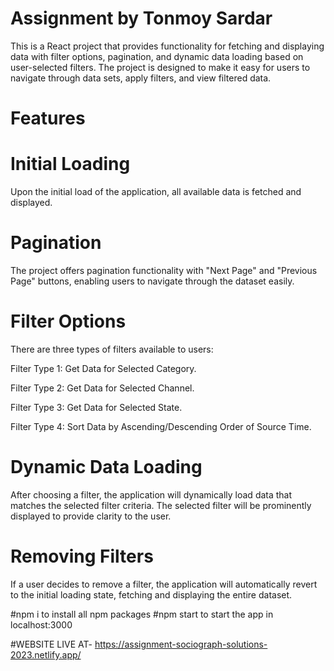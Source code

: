 
# Assignment by Tonmoy Sardar 

This is a React project that provides functionality for fetching and displaying data with filter options, pagination, and dynamic data loading based on user-selected filters. The project is designed to make it easy for users to navigate through data sets, apply filters, and view filtered data.

# Features

# Initial Loading

Upon the initial load of the application, all available data is fetched and displayed.

# Pagination

The project offers pagination functionality with "Next Page" and "Previous Page" buttons, enabling users to navigate through the dataset easily.

# Filter Options

There are three types of filters available to users:

Filter Type 1: Get Data for Selected Category.

Filter Type 2: Get Data for Selected Channel.

Filter Type 3: Get Data for Selected State.

Filter Type 4: Sort Data by Ascending/Descending Order of Source Time.

# Dynamic Data Loading

After choosing a filter, the application will dynamically load data that matches the selected filter criteria. The selected filter will be prominently displayed to provide clarity to the user.

# Removing Filters

If a user decides to remove a filter, the application will automatically revert to the initial loading state, fetching and displaying the entire dataset.

#npm i to install all npm packages
#npm start to start the app in localhost:3000

#WEBSITE LIVE AT- https://assignment-sociograph-solutions-2023.netlify.app/